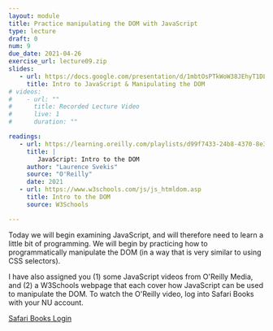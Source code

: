 ```yaml
---
layout: module
title: Practice manipulating the DOM with JavaScript
type: lecture
draft: 0
num: 9
due_date: 2021-04-26
exercise_url: lecture09.zip
slides:
   - url: https://docs.google.com/presentation/d/1mbtOsPTkWoW38JEhyT1DLjSpsL3SiR8hnuVvPPVD3T0/edit?usp=sharing
     title: Intro to JavaScript & Manipulating the DOM
# videos: 
#    - url: ""
#      title: Recorded Lecture Video
#      live: 1
#      duration: ""

readings:
   - url: https://learning.oreilly.com/playlists/d99f7433-24b8-4370-8e33-f2bb8429e702
     title: |
        JavaScript: Intro to the DOM
     author: "Laurence Svekis"
     source: "O'Reilly"
     date: 2021
   - url: https://www.w3schools.com/js/js_htmldom.asp
     title: Intro to the DOM
     source: W3Schools

---
```


Today we will begin examining JavaScript, and will therefore need to learn a little bit of programming. We will begin by practicing how to programmatically manipulate the DOM (in a way that is very similar to using CSS selectors).

I have also assigned you (1) some JavaScript videos from O'Reilly Media, and (2) a W3Schools webpage that each cover how JavaScript can be used to manipulate the DOM. To watch the O'Reilly video, log into Safari Books with your NU account.

<a href="http://turing.library.northwestern.edu/login?url=https://www.safaribooksonline.com/library/view/temporary-access/" target="_blank" class="button">Safari Books Login <i class="fas fa-link"></i></a>